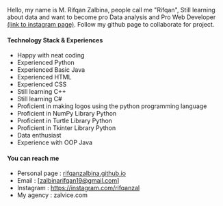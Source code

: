 Hello, my name is M. Rifqan Zalbina, people call me "Rifqan", Still learning about data and want to become pro Data analysis and Pro Web Developer
[(link to instagram page)](https://www.instagram.com/rifqanzal/). Follow my github page to collaborate for project.

#### Technology Stack  & Experiences

- Happy with neat coding
- Experienced Python
- Experienced Basic Java
- Experienced HTML
- Experienced CSS
- Still learning C++
- Still learning C#
- Proficient in making logos using the python programming language
- Proficient in NumPy Library Python
- Proficient in Turtle Library Python
- Proficient in Tkinter Library Python
- Data enthusiast
- Experience with OOP Java

#### You can reach me

- Personal page : [rifqanzalbina.github.io](https://rifqanzalbina.github.io)
- Email :  [zalbinarifqan19@gmail.com]
- Instagram : https://instagram.com/rifqanzal
- My agency : zalvice.com
